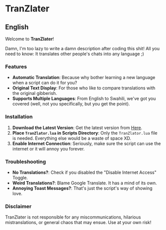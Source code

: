 # TranZlater

## English

Welcome to **TranZlater**!

Damn, I'm too lazy to write a damn description after coding this shit!
All you need to know: It translates other people's chats into any language ;)

### Features
- **Automatic Translation**: Because why bother learning a new language when a script can do it for you?
- **Original Text Display**: For those who like to compare translations with the original gibberish.
- **Supports Multiple Languages**: From English to Swahili, we've got you covered (well, not you specifically, but you get the point).

### Installation
1. **Download the Latest Version**: Get the latest version from [Here](https://github.com/Cracky0001/Stand-TranZlater/releases/latest).
2. **Place `TranZlator.lua` in Scripts Directory**: Only the `TranZlator.lua` file is needed. Everything else would be a waste of space XD.
4. **Enable Internet Connection**: Seriously, make sure the script can use the internet or it will annoy you forever.

### Troubleshooting
- **No Translations?**: Check if you disabled the "Disable Internet Access" Toggle.
- **Weird Translations?**: Blame Google Translate. It has a mind of its own.
- **Annoying Toast Messages?**: That's just the script's way of showing love.

### Disclaimer
TranZlater is not responsible for any miscommunications, hilarious mistranslations, or general chaos that may ensue. Use at your own risk!